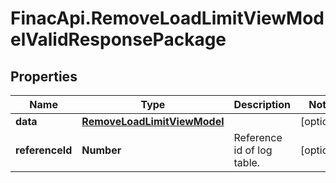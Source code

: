 # FinacApi.RemoveLoadLimitViewModelValidResponsePackage

## Properties
Name | Type | Description | Notes
------------ | ------------- | ------------- | -------------
**data** | [**RemoveLoadLimitViewModel**](RemoveLoadLimitViewModel.md) |  | [optional] 
**referenceId** | **Number** | Reference id of log table. | [optional] 
